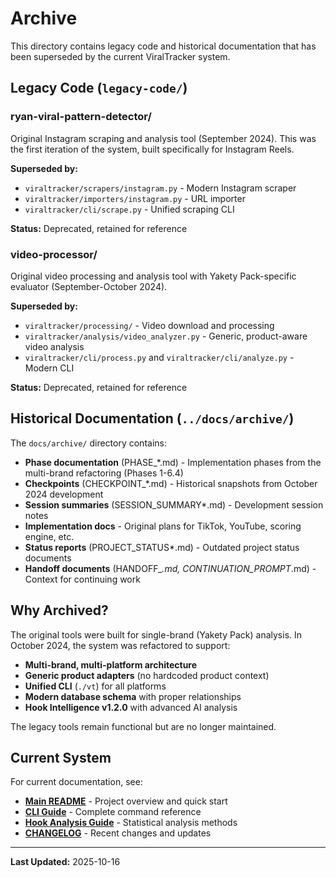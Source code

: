 # Archive

This directory contains legacy code and historical documentation that has been superseded by the current ViralTracker system.

## Legacy Code (`legacy-code/`)

### ryan-viral-pattern-detector/
Original Instagram scraping and analysis tool (September 2024). This was the first iteration of the system, built specifically for Instagram Reels.

**Superseded by:**
- `viraltracker/scrapers/instagram.py` - Modern Instagram scraper
- `viraltracker/importers/instagram.py` - URL importer
- `viraltracker/cli/scrape.py` - Unified scraping CLI

**Status:** Deprecated, retained for reference

### video-processor/
Original video processing and analysis tool with Yakety Pack-specific evaluator (September-October 2024).

**Superseded by:**
- `viraltracker/processing/` - Video download and processing
- `viraltracker/analysis/video_analyzer.py` - Generic, product-aware video analysis
- `viraltracker/cli/process.py` and `viraltracker/cli/analyze.py` - Modern CLI

**Status:** Deprecated, retained for reference

## Historical Documentation (`../docs/archive/`)

The `docs/archive/` directory contains:
- **Phase documentation** (PHASE_*.md) - Implementation phases from the multi-brand refactoring (Phases 1-6.4)
- **Checkpoints** (CHECKPOINT_*.md) - Historical snapshots from October 2024 development
- **Session summaries** (SESSION_SUMMARY*.md) - Development session notes
- **Implementation docs** - Original plans for TikTok, YouTube, scoring engine, etc.
- **Status reports** (PROJECT_STATUS*.md) - Outdated project status documents
- **Handoff documents** (HANDOFF_*.md, CONTINUATION_PROMPT*.md) - Context for continuing work

## Why Archived?

The original tools were built for single-brand (Yakety Pack) analysis. In October 2024, the system was refactored to support:
- **Multi-brand, multi-platform architecture**
- **Generic product adapters** (no hardcoded product context)
- **Unified CLI** (`./vt`) for all platforms
- **Modern database schema** with proper relationships
- **Hook Intelligence v1.2.0** with advanced AI analysis

The legacy tools remain functional but are no longer maintained.

## Current System

For current documentation, see:
- **[Main README](../README.md)** - Project overview and quick start
- **[CLI Guide](../docs/CLI_GUIDE.md)** - Complete command reference
- **[Hook Analysis Guide](../docs/HOOK_ANALYSIS_GUIDE.md)** - Statistical analysis methods
- **[CHANGELOG](../CHANGELOG.md)** - Recent changes and updates

---

**Last Updated:** 2025-10-16
